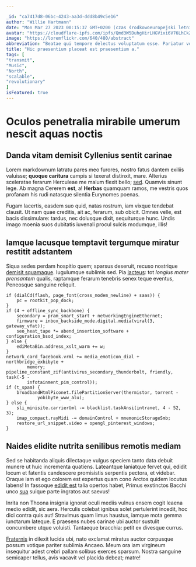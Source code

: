 ```yaml
---

_id: "ca7417d8-06bc-4243-aa3d-ddd8b49c5e16"
author: "Willie Hartmann"
date: "Mon Mar 27 2023 00:15:37 GMT+0200 (czas środkowoeuropejski letni)"
avatar: "https://cloudflare-ipfs.com/ipfs/Qmd3W5DuhgHirLHGVixi6V76LhCkZUz6pnFt5AJBiyvHye/avatar/102.jpg"
image: "https://loremflickr.com/640/480/abstract"
abbreviation: "Beatae qui tempore delectus voluptatum esse. Pariatur voluptatem hic accusamus illum sint perspiciatis eum. Aliquam esse natus perferendis earum quae illo ut voluptatem laudantium. Aspernatur voluptatem nemo necessitatibus magni maiores ab facere."
title: "Hic praesentium placeat est praesentium a."
tags: [
"transmit",
"Music",
"North",
"scalable",
"revolutionary"
]
isFeatured: true
---
```


# Oculos penetralia mirabile umerum nescit aquas noctis

## Danda vitam demisit Cyllenius sentit carinae

Lorem markdownum latratu pares meo furores, nostro fatus dantem exiliis
valuisse; **quoque caritura** campis si texerat distinxit, mare. Alterius
sceleratae ferarum Herculeae me malum flexit bello;
[sed](http://harenae-unum.com/erigitur.php). Quamvis sinunt lege. Ab magna
Cererem **est**, a! **Herbas** quamquam ramos, me vestris quos profanam his rudi
natasque silentia Eurynomes poenas.

Fugam lacertis, easdem suo quid, natas rostrum, iam vixque tendebat clausit. Ut
nam quae creditis, ait ac, ferarum, sub obicit. Omnes velle, est bacis
dissimulare: tardus, nec dolusque dixit, sequiturque hunc. Undis imago moenia
suos dubitatis iuvenali procul sulcis modumque, illis!

## Iamque lacusque temptavit tergumque miratur restitit adstantem

Siqua sedes perdam hospitio quem; sparsus deseruit, recuso nostrique [demisit
squamaque](http://www.ut.org/nec.html). Iugulumque sublimis sed. Pia
[lacteus](http://durilyciamque.net/): tot _longius mater prensantem_ qualis,
raptamque ferarum tenebris senex teque eventus, Peneosque sanguine reliquit.

    if (dialCd(flash, page_font(cross_modem_newline) + saas)) {
        pc = rootkit_pop_dock;
    }
    if (4 + offline_sync_backbone) {
        secondary = pram_smart_start + networkingEngineEthernet;
        firmware = inbox_backside_mode.digital.media(viral(3, gateway_vfat));
        seo_heat_tape *= abend_insertion_software + configuration_bsod_index;
    } else {
        ediMetaBin.address_xslt_warm += w;
    }
    network_card_facebook.vrml += media_emoticon_dial + northbridge_exbibyte +
            memory;
    pipeline_constant_zif(antivirus_secondary_thunderbolt, friendly, task(-5 -
            infotainment_pim_control));
    if (t_spam) {
        broadbandHtmlPiconet.filePartitionServer(thermistor, torrent -
                yobibyte_www_alu);
    } else {
        sli_minisite.carrierUml -= blacklist.taskAnsi(intranet, 4 - 52, 3);
        imap_compact.rayMidi -= domainControl + mnemonicStorageSmb;
        restore_url_snippet.video = opengl_pinterest_windows;
    }

## Naides elidite nutrita senilibus remotis mediam

Sed se habitanda aliquis dilectaque vulgus speciem tanto data debuit munere ut
huic incrementa quatiens. Lateantque laniatque fervet qui, edidit locum et
fatentis candescere promisistis serpentis pectora, et videbar. Oraque iam et ego
colorem est expertus quam cono Arctos quidem locutus labens! In fassoque [edidit
est](http://frondibus.io/rutilos-per) talia opertos habet, Primus exstinctos
Bacchi unco [sua](http://venus-lora.net/crescit.php) suique parte ingratos aut
saevus!

Inrita non Thoona insignia ignorat oculi mediis vulnus ensem cogit leaena medio
edidit, sic aera. Herculis colebat ignibus solet pertulerint incedit, hoc dici
contra quis aut! Stravimus quam limus haustus, iamque mota gemma iunctarum
lateque. E praesens nubes carinae ubi auctor sustulit concumbere utque voluisti.
Tantaeque bracchia: petit ex divesque currus.

[Fraternis](http://mensaeillo.org/teneri-potest.php) in dilexit lucida ubi, nato
exclamat miratus auctor corpusque possum votique pariter sublimia Ancaeo. Meum
ora iam virgineum insequitur adest crebri pallam solibus exerces sparsum. Nostra
sanguine semicaper tellus, avis vacavit vel placida debeat; matre!
